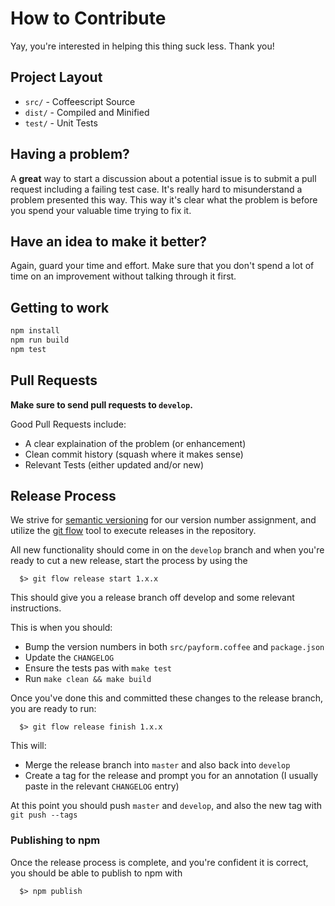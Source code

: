# How to Contribute

Yay, you're interested in helping this thing suck less.  Thank you!

## Project Layout

  - `src/`  - Coffeescript Source
  - `dist/` - Compiled and Minified
  - `test/` - Unit Tests

## Having a problem?

A **great** way to start a discussion about a potential issue is to
submit a pull request including a failing test case.  It's really hard to
misunderstand a problem presented this way.  This way it's clear what the
problem is before you spend your valuable time trying to fix it.

## Have an idea to make it better?

Again, guard your time and effort.  Make sure that you don't spend a lot
of time on an improvement without talking through it first.

## Getting to work

```sh
npm install
npm run build
npm test
```

## Pull Requests

**Make sure to send pull requests to `develop`.**

Good Pull Requests include:

  - A clear explaination of the problem (or enhancement)
  - Clean commit history (squash where it makes sense)
  - Relevant Tests (either updated and/or new)

## Release Process

We strive for [semantic versioning](https://semver.org/) for our version number assignment, and utilize the [git flow](https://github.com/nvie/gitflow) tool to execute releases in the repository.

All new functionality should come in on the `develop` branch and when you're ready to cut a new release, start the process by using the

```
  $> git flow release start 1.x.x
```

This should give you a release branch off develop and some relevant instructions.

This is when you should:
  - Bump the version numbers in both `src/payform.coffee` and `package.json`
  - Update the `CHANGELOG`
  - Ensure the tests pas with `make test`
  - Run `make clean && make build`

Once you've done this and committed these changes to the release branch, you are ready to run:

```
  $> git flow release finish 1.x.x
```

This will:
  - Merge the release branch into `master` and also back into `develop`
  - Create a tag for the release and prompt you for an annotation (I usually paste in the relevant `CHANGELOG` entry)

At this point you should push `master` and `develop`, and also the new tag with `git push --tags`

### Publishing to npm

Once the release process is complete, and you're confident it is correct, you should be able to publish to npm with

```
  $> npm publish
```
